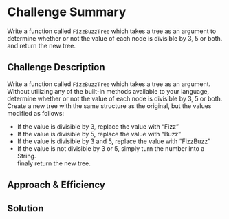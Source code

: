 # Challenge Summary
<!-- Short summary or background information -->
Write a function called `FizzBuzzTree` which takes a tree as an argument to determine whether or not the value of each node is divisible by 3, 5 or both. and return the new tree.

## Challenge Description
<!-- Description of the challenge -->
Write a function called `FizzBuzzTree` which takes a tree as an argument.
Without utilizing any of the built-in methods available to your language, determine whether or not the value of each node is divisible by 3, 5 or both. Create a new tree with the same structure as the original, but the values modified as follows:
* If the value is divisible by 3, replace the value with “Fizz”
* If the value is divisible by 5, replace the value with “Buzz”
* If the value is divisible by 3 and 5, replace the value with “FizzBuzz”
* If the value is not divisible by 3 or 5, simply turn the number into a String.<br>
finaly return the new tree.

## Approach & Efficiency
<!-- What approach did you take? Why? What is the Big O space/time for this approach? -->

## Solution
<!-- Embedded whiteboard image -->


